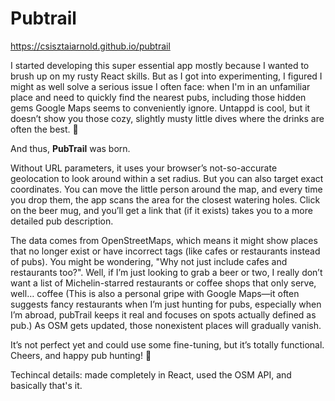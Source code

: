 # Pubtrail

https://csisztaiarnold.github.io/pubtrail

I started developing this super essential app mostly because I wanted to brush up on my rusty React skills. But as I got into experimenting, I figured I might as well solve a serious issue I often face: when I'm in an unfamiliar place and need to quickly find the nearest pubs, including those hidden gems Google Maps seems to conveniently ignore. Untappd is cool, but it doesn’t show you those cozy, slightly musty little dives where the drinks are often the best. 🍺

And thus, **PubTrail** was born.

Without URL parameters, it uses your browser’s not-so-accurate geolocation to look around within a set radius. But you can also target exact coordinates. You can move the little person around the map, and every time you drop them, the app scans the area for the closest watering holes. Click on the beer mug, and you’ll get a link that (if it exists) takes you to a more detailed pub description.

The data comes from OpenStreetMaps, which means it might show places that no longer exist or have incorrect tags (like cafes or restaurants instead of pubs). You might be wondering, "Why not just include cafes and restaurants too?". Well, if I’m just looking to grab a beer or two, I really don’t want a list of Michelin-starred restaurants or coffee shops that only serve, well… coffee (This is also a personal gripe with Google Maps—it often suggests fancy restaurants when I’m just hunting for pubs, especially when I’m abroad, pubTrail keeps it real and focuses on spots actually defined as pub.) As OSM gets updated, those nonexistent places will gradually vanish.

It’s not perfect yet and could use some fine-tuning, but it’s totally functional. Cheers, and happy pub hunting! 🍻

Techincal details: made completely in React, used the OSM API, and basically that's it.

